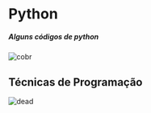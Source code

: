 # Python
##### Alguns códigos de python
![cobr](https://github.com/pizza2u/Python/blob/master/images/source.gif)
## Técnicas de Programação
![dead](https://github.com/pizza2u/Python/blob/master/images/8a027102be347288d6710e78c2939512.gif)
